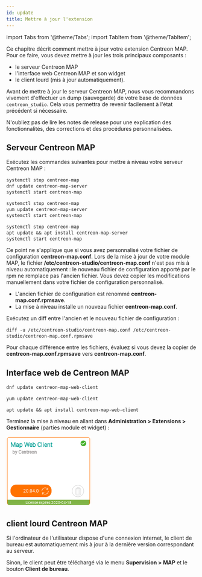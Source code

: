 ```yaml
---
id: update
title: Mettre à jour l'extension
---
```

import Tabs from '@theme/Tabs';
import TabItem from '@theme/TabItem';

Ce chapitre décrit comment mettre à jour votre extension Centreon MAP. Pour ce faire, vous devez mettre à jour les trois principaux composants :

- le serveur Centreon MAP
- l'interface web Centreon MAP et son widget
- le client lourd (mis à jour automatiquement).

Avant de mettre à jour le serveur Centreon MAP, nous vous recommandons vivement d'effectuer un dump (sauvegarde) de votre base de données `centreon_studio`.
Cela vous permettra de revenir facilement à l'état précédent si nécessaire.

N'oubliez pas de lire les notes de release pour une explication des fonctionnalités, des corrections et des procédures personnalisées.

## Serveur Centreon MAP

Exécutez les commandes suivantes pour mettre à niveau votre serveur Centreon MAP :

<Tabs groupId="sync">
<TabItem value="Alma / RHEL / Oracle Linux 8" label="Alma / RHEL / Oracle Linux 8">

``` shell
systemctl stop centreon-map
dnf update centreon-map-server
systemctl start centreon-map
```

</TabItem>
<TabItem value="CentOS 7" label="CentOS 7">

``` shell
systemctl stop centreon-map
yum update centreon-map-server
systemctl start centreon-map
```

</TabItem>
<TabItem value="Debian 11" label="Debian 11">

``` shell
systemctl stop centreon-map
apt update && apt install centreon-map-server
systemctl start centreon-map
```

</TabItem>
</Tabs>

Ce point ne s'applique que si vous avez personnalisé votre fichier de configuration **centreon-map.conf**.
Lors de la mise à jour de votre module MAP, le fichier **/etc/centreon-studio/centreon-map.conf** n'est pas mis à niveau automatiquement : le nouveau fichier de configuration apporté par le rpm ne remplace pas l'ancien fichier.
Vous devez copier les modifications manuellement dans votre fichier de configuration personnalisé.

* L'ancien fichier de configuration est renommé **centreon-map.conf.rpmsave**.
* La mise à niveau installe un nouveau fichier **centreon-map.conf**.

Exécutez un diff entre l'ancien et le nouveau fichier de configuration :

```shell
diff -u /etc/centreon-studio/centreon-map.conf /etc/centreon-studio/centreon-map.conf.rpmsave
```

Pour chaque différence entre les fichiers, évaluez si vous devez la copier de **centreon-map.conf.rpmsave** vers **centreon-map.conf**.

## Interface web de Centreon MAP

<Tabs groupId="sync">
<TabItem value="Alma / RHEL / Oracle Linux 8" label="Alma / RHEL / Oracle Linux 8">

```shell
dnf update centreon-map-web-client
```

</TabItem>
<TabItem value="CentOS 7" label="CentOS 7">

```shell
yum update centreon-map-web-client
```

</TabItem>
<TabItem value="Debian 11" label="Debian 11">

```shell
apt update && apt install centreon-map-web-client
```

</TabItem>
</Tabs>


Terminez la mise à niveau en allant dans **Administration > Extensions > Gestionnaire** (parties module et widget) :

![image](../assets/graph-views/update-web-client.png)

## client lourd Centreon MAP

Si l'ordinateur de l'utilisateur dispose d'une connexion internet, le client de bureau est automatiquement mis à jour à la dernière version correspondant au serveur.

Sinon, le client peut être téléchargé via le menu **Supervision > MAP** et le bouton **Client de bureau**.
